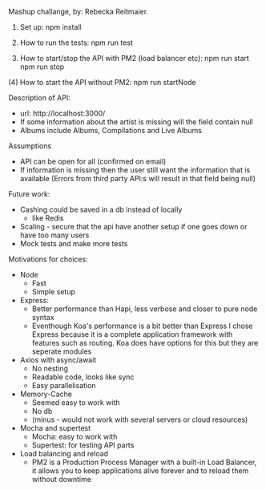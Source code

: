 Mashup challange, by: Rebecka Reitmaier.

1) Set up:
npm install

2) How to run the tests:
npm run test

3) How to start/stop the API with PM2 (load balancer etc):
npm run start
npm run stop

(4) How to start the API without PM2:
npm run startNode

Description of API:
* url: http://localhost:3000/<insert mbid>
* If some information about the artist is missing will the field contain null
* Albums include Albums, Compilations and Live Albums

Assumptions
* API can be open for all (confirmed on email)
* If information is missing then the user still want the information that is available
 (Errors from third party API:s will result in that field being null)

Future work:
* Cashing could be saved in a db instead of locally
  - like Redis
* Scaling - secure that the api have another setup if one goes down or have too many users
* Mock tests and make more tests  

Motivations for choices:
* Node
  - Fast
  - Simple setup
* Express:
  - Better performance than Hapi, less verbose and closer to pure node syntax
  - Eventhough Koa's performance is a bit better than Express I chose Express because it is a complete application framework with features such as routing. Koa does have options for this but they are seperate modules
* Axios with async/await
  - No nesting
  - Readable code, looks like sync
  - Easy parallelisation
* Memory-Cache
  - Seemed easy to work with
  - No db
  - (minus - would not work with several servers or cloud resources)
* Mocha and supertest
  - Mocha: easy to work with
  - Supertest: for testing API parts
* Load balancing and reload
  - PM2 is a Production Process Manager with a built-in Load Balancer, it allows you to keep applications alive forever and to reload them without downtime
